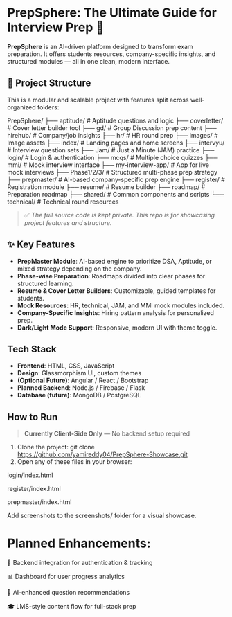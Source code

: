 # PrepSphere: The Ultimate Guide for Interview Prep 🚀

**PrepSphere** is an AI-driven platform designed to transform exam preparation. It offers students resources, company-specific insights, and structured modules — all in one clean, modern interface.

## 📁 Project Structure

This is a modular and scalable project with features split across well-organized folders:

PrepSphere/
├── aptitude/ # Aptitude questions and logic
├── coverletter/ # Cover letter builder tool
├── gd/ # Group Discussion prep content
├── hirehub/ # Company/job insights
├── hr/ # HR round prep
├── images/ # Image assets
├── index/ # Landing pages and home screens
├── intervyu/ # Interview question sets
├── Jam/ # Just a Minute (JAM) practice
├── login/ # Login & authentication
├── mcqs/ # Multiple choice quizzes
├── mmi/ # Mock interview interface
├── my-interview-app/ # App for live mock interviews
├── Phase1/2/3/ # Structured multi-phase prep strategy
├── prepmaster/ # AI-based company-specific prep engine
├── register/ # Registration module
├── resume/ # Resume builder
├── roadmap/ # Preparation roadmap
├── shared/ # Common components and scripts
└── technical/ # Technical round resources

> ✅ *The full source code is kept private. This repo is for showcasing project features and structure.*

## ✨ Key Features

-  **PrepMaster Module**: AI-based engine to prioritize DSA, Aptitude, or mixed strategy depending on the company.
-  **Phase-wise Preparation**: Roadmaps divided into clear phases for structured learning.
-  **Resume & Cover Letter Builders**: Customizable, guided templates for students.
-  **Mock Resources**: HR, technical, JAM, and MMI mock modules included.
-  **Company-Specific Insights**: Hiring pattern analysis for personalized prep.
-  **Dark/Light Mode Support**: Responsive, modern UI with theme toggle.

##  Tech Stack

- **Frontend**: HTML, CSS, JavaScript
- **Design**: Glassmorphism UI, custom themes
- **(Optional Future)**: Angular / React / Bootstrap
- **Planned Backend**: Node.js / Firebase / Flask
- **Database (future)**: MongoDB / PostgreSQL

##  How to Run

> **Currently Client-Side Only** — No backend setup required

1. Clone the project:
   git clone https://github.com/yamireddy04/PrepSphere-Showcase.git
2. Open any of these files in your browser:

login/index.html

register/index.html

prepmaster/index.html

Add screenshots to the screenshots/ folder for a visual showcase.

# Planned Enhancements:

🔗 Backend integration for authentication & tracking

📊 Dashboard for user progress analytics

🤖 AI-enhanced question recommendations

🎓 LMS-style content flow for full-stack prep
